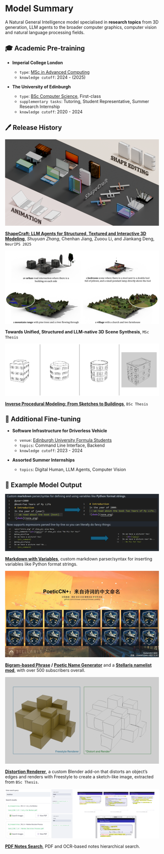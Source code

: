 # Model Summary

A Natural General Intelligence model specialised in **research topics** from 3D generation, LLM agents to the broader computer graphics, computer vision and natural language processing fields. 

## 🎓 Academic Pre-training

- **Imperial College London**
    - `type`: [MSc in Advanced Computing](https://www.imperial.ac.uk/study/courses/postgraduate-taught/advanced-computing/)
    - `knowledge cutoff`: 2024 - (2025)

- **The University of Edinburgh**
    - `type`: [BSc Computer Science](https://study.ed.ac.uk/programmes/undergraduate/57-computer-science), First-class
    - `supplementary tasks`: Tutoring, Student Representative, Summer Research Internship
    - `knowledge cutoff`: 2020 - 2024

## 🖊️ Release History

<div class="grid" markdown>

![ShapeCraft Teaser Image](img/shapecraft.png)

**[ShapeCraft: LLM Agents for Structured, Textured and Interactive 3D Modeling](https://sanbingyouyong.github.io/shapecraft)**, *Shuyuan Zhang*, Chenhan Jiang, Zuoou Li, and Jiankang Deng, `NeurIPS 2025`

![MSc Thesis Teaser Image](img/msc.png)

**Towards Unified, Structured and LLM-native 3D Scene Synthesis**, `MSc Thesis`

![BSc Thesis Teaser Image](img/bsc.png)

[**Inverse Procedural Modeling: From Sketches to Buildings**](https://project-archive.inf.ed.ac.uk/ug4/20244373/ug4_proj.pdf), `BSc Thesis`

</div>

## 🧰 Additional Fine-tuning

- **Software Infrastructure for Driverless Vehicle**
    - `venue`: [Edinburgh University Formula Students](https://www.eufs.co/)
    - `topics`: Command Line Interface, Backend
    - `knowledge cutoff`: 2023 - 2024

- **Assorted Summer Internships**
    - `topics`: Digital Human, LLM Agents, Computer Vision

## 📰 Example Model Output

<div class="grid" markdown>

![Markdown Variabled Image](img/mv.png)

**[Markdown with Variables](https://github.com/SanBingYouYong/markdown_variabled)**, custom markdown parser/syntax for inserting variables like Python format strings.

![Stellaris Cover](img/stellaris_cover.jpg)

**[Bigram-based Phrase](https://github.com/SanBingYouYong/BigramBased-PhraseGeneration) / [Poetic Name Generator](https://github.com/SanBingYouYong/Person-Name-Generator)** and a **[Stellaris namelist mod](https://steamcommunity.com/sharedfiles/filedetails/?id=2936448779)**, with over 500 subscribers overall.

![Distortion Renderer Image](img/dr.png)

**[Distortion Renderer](https://github.com/SanBingYouYong/distortion-renderer)**, a custom Blender add-on that distorts an object’s edges and renders with Freestyle to create a sketch-like image, extracted from `BSc Thesis`.

![Notes Search Interface Image](img/notes_search.png)

**[PDF Notes Search](https://github.com/SanBingYouYong/notes_search)**, PDF and OCR-based notes hierarchical search.

</div>
